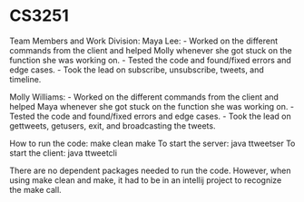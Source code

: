 # CS3251
Team Members and Work Division:
Maya Lee:
    - Worked on the different commands from the client and helped Molly whenever she got stuck on the function she was working on.
    - Tested the code and found/fixed errors and edge cases.
    - Took the lead on subscribe, unsubscribe, tweets, and timeline.

Molly Williams:
    - Worked on the different commands from the client and helped Maya whenever she got stuck on the function she was working on.
    - Tested the code and found/fixed errors and edge cases.
    - Took the lead on gettweets, getusers, exit, and broadcasting the tweets.

How to run the code:
    make clean
    make
To start the server:
    java ttweetser <port number>
To start the client:
    java ttweetcli <IP number> <port number> <username>

There are no dependent packages needed to run the code. However, when using make clean and make, it had to be in an intellij project to recognize the make call.
